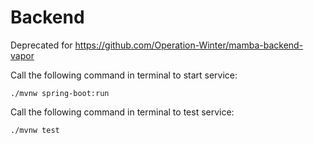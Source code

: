 # Backend

Deprecated for https://github.com/Operation-Winter/mamba-backend-vapor

Call the following command in terminal to start service:
```
./mvnw spring-boot:run
```

Call the following command in terminal to test service:
```
./mvnw test
```
